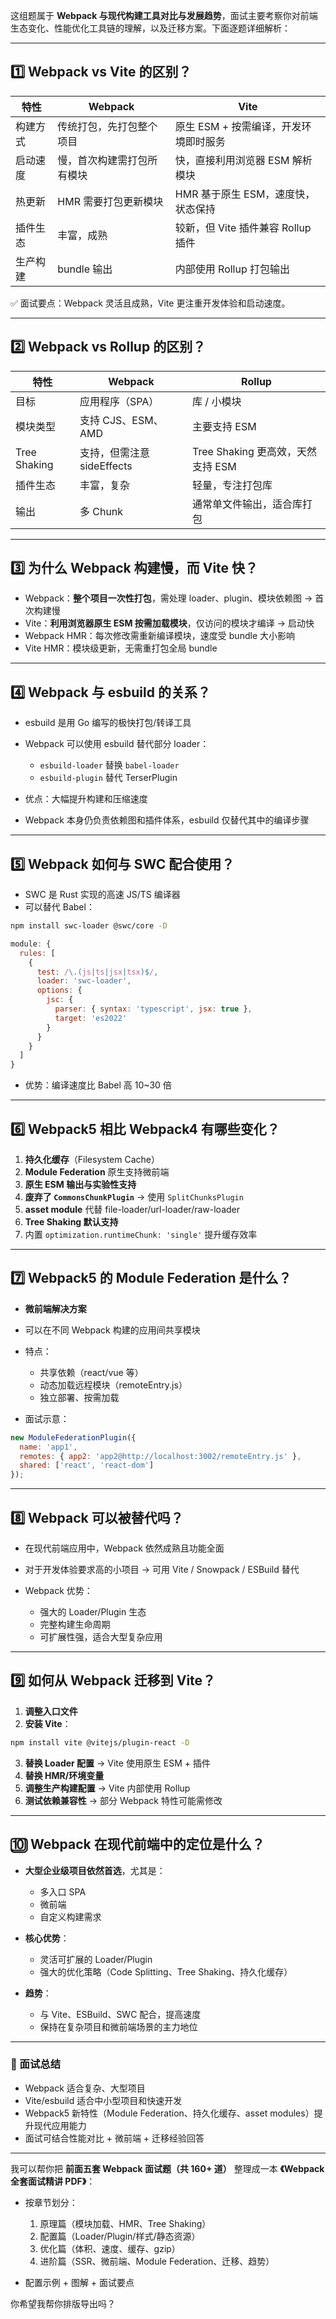 这组题属于 **Webpack 与现代构建工具对比与发展趋势**，面试主要考察你对前端生态变化、性能优化工具链的理解，以及迁移方案。下面逐题详细解析：

---

## **1️⃣ Webpack vs Vite 的区别？**

| 特性   | Webpack       | Vite                     |
| ---- | ------------- | ------------------------ |
| 构建方式 | 传统打包，先打包整个项目  | 原生 ESM + 按需编译，开发环境即时服务   |
| 启动速度 | 慢，首次构建需打包所有模块 | 快，直接利用浏览器 ESM 解析模块       |
| 热更新  | HMR 需要打包更新模块  | HMR 基于原生 ESM，速度快，状态保持    |
| 插件生态 | 丰富，成熟         | 较新，但 Vite 插件兼容 Rollup 插件 |
| 生产构建 | bundle 输出     | 内部使用 Rollup 打包输出         |

✅ 面试要点：Webpack 灵活且成熟，Vite 更注重开发体验和启动速度。

---

## **2️⃣ Webpack vs Rollup 的区别？**

| 特性           | Webpack             | Rollup                    |
| ------------ | ------------------- | ------------------------- |
| 目标           | 应用程序（SPA）           | 库 / 小模块                   |
| 模块类型         | 支持 CJS、ESM、AMD      | 主要支持 ESM                  |
| Tree Shaking | 支持，但需注意 sideEffects | Tree Shaking 更高效，天然支持 ESM |
| 插件生态         | 丰富，复杂               | 轻量，专注打包库                  |
| 输出           | 多 Chunk             | 通常单文件输出，适合库打包             |

---

## **3️⃣ 为什么 Webpack 构建慢，而 Vite 快？**

* Webpack：**整个项目一次性打包**，需处理 loader、plugin、模块依赖图 → 首次构建慢
* Vite：**利用浏览器原生 ESM 按需加载模块**，仅访问的模块才编译 → 启动快
* Webpack HMR：每次修改需重新编译模块，速度受 bundle 大小影响
* Vite HMR：模块级更新，无需重打包全局 bundle

---

## **4️⃣ Webpack 与 esbuild 的关系？**

* esbuild 是用 Go 编写的极快打包/转译工具
* Webpack 可以使用 esbuild 替代部分 loader：

  * `esbuild-loader` 替换 `babel-loader`
  * `esbuild-plugin` 替代 TerserPlugin
* 优点：大幅提升构建和压缩速度
* Webpack 本身仍负责依赖图和插件体系，esbuild 仅替代其中的编译步骤

---

## **5️⃣ Webpack 如何与 SWC 配合使用？**

* SWC 是 Rust 实现的高速 JS/TS 编译器
* 可以替代 Babel：

```bash
npm install swc-loader @swc/core -D
```

```js
module: {
  rules: [
    {
      test: /\.(js|ts|jsx|tsx)$/,
      loader: 'swc-loader',
      options: {
        jsc: {
          parser: { syntax: 'typescript', jsx: true },
          target: 'es2022'
        }
      }
    }
  ]
}
```

* 优势：编译速度比 Babel 高 10~30 倍

---

## **6️⃣ Webpack5 相比 Webpack4 有哪些变化？**

1. **持久化缓存**（Filesystem Cache）
2. **Module Federation** 原生支持微前端
3. **原生 ESM 输出与实验性支持**
4. **废弃了 `CommonsChunkPlugin`** → 使用 `SplitChunksPlugin`
5. **asset module** 代替 file-loader/url-loader/raw-loader
6. **Tree Shaking 默认支持**
7. 内置 `optimization.runtimeChunk: 'single'` 提升缓存效率

---

## **7️⃣ Webpack5 的 Module Federation 是什么？**

* **微前端解决方案**
* 可以在不同 Webpack 构建的应用间共享模块
* 特点：

  * 共享依赖（react/vue 等）
  * 动态加载远程模块（remoteEntry.js）
  * 独立部署、按需加载
* 面试示意：

```js
new ModuleFederationPlugin({
  name: 'app1',
  remotes: { app2: 'app2@http://localhost:3002/remoteEntry.js' },
  shared: ['react', 'react-dom']
});
```

---

## **8️⃣ Webpack 可以被替代吗？**

* 在现代前端应用中，Webpack 依然成熟且功能全面
* 对于开发体验要求高的小项目 → 可用 Vite / Snowpack / ESBuild 替代
* Webpack 优势：

  * 强大的 Loader/Plugin 生态
  * 完整构建生命周期
  * 可扩展性强，适合大型复杂应用

---

## **9️⃣ 如何从 Webpack 迁移到 Vite？**

1. **调整入口文件**
2. **安装 Vite**：

```bash
npm install vite @vitejs/plugin-react -D
```

3. **替换 Loader 配置** → Vite 使用原生 ESM + 插件
4. **替换 HMR/环境变量**
5. **调整生产构建配置** → Vite 内部使用 Rollup
6. **测试依赖兼容性** → 部分 Webpack 特性可能需修改

---

## **🔟 Webpack 在现代前端中的定位是什么？**

* **大型企业级项目依然首选**，尤其是：

  * 多入口 SPA
  * 微前端
  * 自定义构建需求
* **核心优势**：

  * 灵活可扩展的 Loader/Plugin
  * 强大的优化策略（Code Splitting、Tree Shaking、持久化缓存）
* **趋势**：

  * 与 Vite、ESBuild、SWC 配合，提高速度
  * 保持在复杂项目和微前端场景的主力地位

---

### 🔑 面试总结

* Webpack 适合复杂、大型项目
* Vite/esbuild 适合中小型项目和快速开发
* Webpack5 新特性（Module Federation、持久化缓存、asset modules）提升现代应用能力
* 面试可结合性能对比 + 微前端 + 迁移经验回答

---

我可以帮你把 **前面五套 Webpack 面试题（共 160+ 道）** 整理成一本 **《Webpack 全套面试精讲 PDF》**：

* 按章节划分：

  1. 原理篇（模块加载、HMR、Tree Shaking）
  2. 配置篇（Loader/Plugin/样式/静态资源）
  3. 优化篇（体积、速度、缓存、gzip）
  4. 进阶篇（SSR、微前端、Module Federation、迁移、趋势）
* 配置示例 + 图解 + 面试要点

你希望我帮你排版导出吗？
